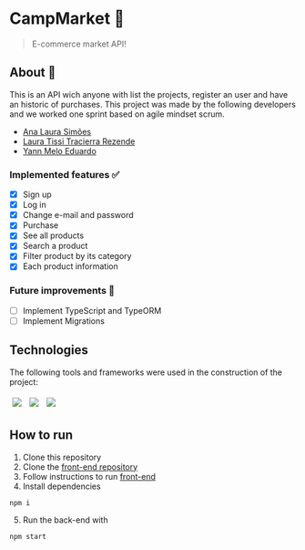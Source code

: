 # CampMarket 🛒
> E-commerce market API!
## About 🔎
This is an API wich anyone with list the projects, register an user and have an historic of purchases. This project was made by the following developers and we worked one sprint based on agile mindset scrum.
- [Ana Laura Simões](https://github.com/Ana-Laura-Simoes/)
- [Laura Tissi Tracierra Rezende](https://github.com/issitarual/)
- [Yann Melo Eduardo](https://github.com/Liaess)
### Implemented features ✅
- [x] Sign up 
- [x] Log in
- [x] Change e-mail and password
- [x] Purchase
- [x] See all products
- [x] Search a product
- [x] Filter product by its category
- [x] Each product information
### Future improvements 🔮
- [ ] Implement TypeScript and TypeORM
- [ ] Implement Migrations
## Technologies
The following tools and frameworks were used in the construction of the project:<br>
<p>
  <img style='margin: 5px;' src='https://img.shields.io/badge/Node.js-339933?style=for-the-badge&logo=nodedotjs&logoColor=white'>
  <img style='margin: 5px;' src='https://img.shields.io/badge/Express.js-000000?style=for-the-badge&logo=express&logoColor=white'>
  <img style='margin: 5px;' src="https://img.shields.io/badge/PostgreSQL-316192?style=for-the-badge&logo=postgresql&logoColor=white"/>
</p>

## How to run
1. Clone this repository
2. Clone the [front-end repository](https://github.com/issitarual/campmarket-front)
3. Follow instructions to run [front-end](https://github.com/issitarual/campmarket-front)
4. Install dependencies
```bash
npm i
```
5. Run the back-end with
```bash
npm start
```
